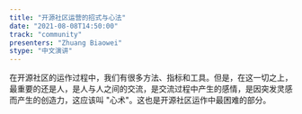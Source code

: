 ```yaml
---
title: "开源社区运营的招式与心法"
date: "2021-08-08T14:50:00" 
track: "community"
presenters: "Zhuang Biaowei"
stype: "中文演讲"
---
```

在开源社区的运作过程中，我们有很多方法、指标和工具。但是，在这一切之上，最重要的还是人，是人与人之间的交流，是交流过程中产生的感情，是因突发灵感而产生的创造力，这应该叫 "心术"。这也是开源社区运作中最困难的部分。
